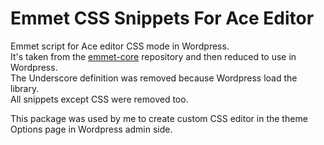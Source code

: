 # Emmet CSS Snippets For Ace Editor
Emmet script for Ace editor CSS mode in Wordpress.  
It's taken from the [emmet-core](https://github.com/cloud9ide/emmet-core) repository and then reduced to use in Wordpress.  
The Underscore definition was removed because Wordpress load the library.  
All snippets except CSS were removed too.

This package was used by me to create custom CSS editor in the theme Options page in Wordpress admin side.
